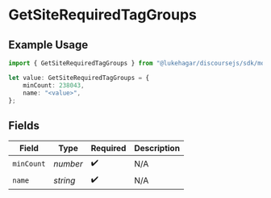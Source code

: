 # GetSiteRequiredTagGroups

## Example Usage

```typescript
import { GetSiteRequiredTagGroups } from "@lukehagar/discoursejs/sdk/models/operations";

let value: GetSiteRequiredTagGroups = {
    minCount: 238043,
    name: "<value>",
};
```

## Fields

| Field              | Type               | Required           | Description        |
| ------------------ | ------------------ | ------------------ | ------------------ |
| `minCount`         | *number*           | :heavy_check_mark: | N/A                |
| `name`             | *string*           | :heavy_check_mark: | N/A                |